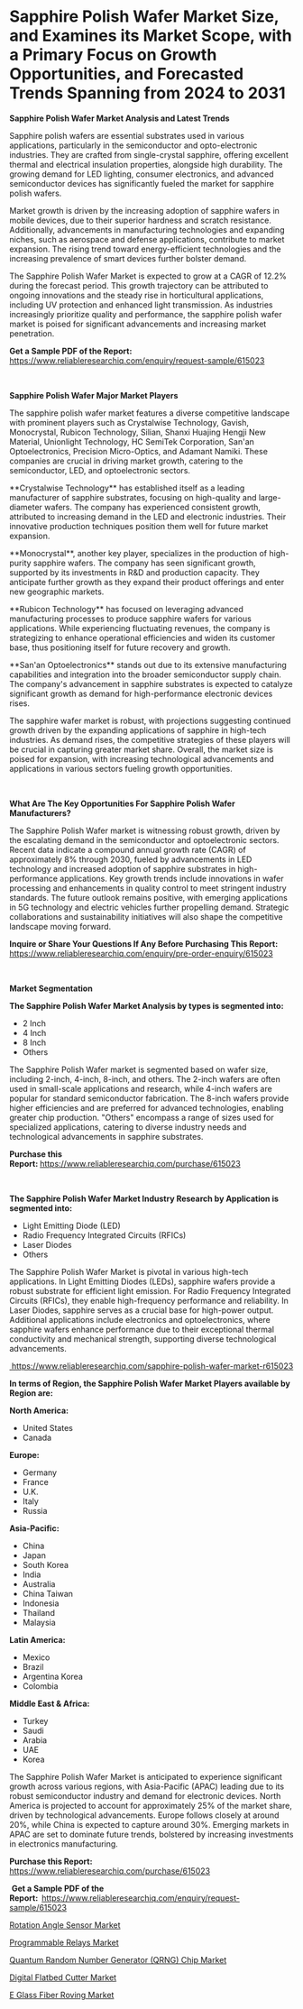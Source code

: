<p><h1>Sapphire Polish Wafer Market Size, and Examines its Market Scope, with a Primary Focus on Growth Opportunities, and Forecasted Trends Spanning from 2024 to 2031</h1></p><p><strong>Sapphire Polish Wafer Market Analysis and Latest Trends</strong></p>
<p><p>Sapphire polish wafers are essential substrates used in various applications, particularly in the semiconductor and opto-electronic industries. They are crafted from single-crystal sapphire, offering excellent thermal and electrical insulation properties, alongside high durability. The growing demand for LED lighting, consumer electronics, and advanced semiconductor devices has significantly fueled the market for sapphire polish wafers.</p><p>Market growth is driven by the increasing adoption of sapphire wafers in mobile devices, due to their superior hardness and scratch resistance. Additionally, advancements in manufacturing technologies and expanding niches, such as aerospace and defense applications, contribute to market expansion. The rising trend toward energy-efficient technologies and the increasing prevalence of smart devices further bolster demand.</p><p>The Sapphire Polish Wafer Market is expected to grow at a CAGR of 12.2% during the forecast period. This growth trajectory can be attributed to ongoing innovations and the steady rise in horticultural applications, including UV protection and enhanced light transmission. As industries increasingly prioritize quality and performance, the sapphire polish wafer market is poised for significant advancements and increasing market penetration.</p></p>
<p><strong>Get a Sample PDF of the Report:&nbsp;</strong> <a href="https://www.reliableresearchiq.com/enquiry/request-sample/615023?utm_campaign=104&utm_medium=2&utm_source=Github&utm_content=ia&utm_term=01102024&utm_id=sapphire-polish-wafer">https://www.reliableresearchiq.com/enquiry/request-sample/615023</a></p>
<p>&nbsp;</p>
<p><strong>Sapphire Polish Wafer Major Market Players</strong></p>
<p><p>The sapphire polish wafer market features a diverse competitive landscape with prominent players such as Crystalwise Technology, Gavish, Monocrystal, Rubicon Technology, Silian, Shanxi Huajing Hengji New Material, Unionlight Technology, HC SemiTek Corporation, San'an Optoelectronics, Precision Micro-Optics, and Adamant Namiki. These companies are crucial in driving market growth, catering to the semiconductor, LED, and optoelectronic sectors.</p><p>**Crystalwise Technology** has established itself as a leading manufacturer of sapphire substrates, focusing on high-quality and large-diameter wafers. The company has experienced consistent growth, attributed to increasing demand in the LED and electronic industries. Their innovative production techniques position them well for future market expansion.</p><p>**Monocrystal**, another key player, specializes in the production of high-purity sapphire wafers. The company has seen significant growth, supported by its investments in R&D and production capacity. They anticipate further growth as they expand their product offerings and enter new geographic markets.</p><p>**Rubicon Technology** has focused on leveraging advanced manufacturing processes to produce sapphire wafers for various applications. While experiencing fluctuating revenues, the company is strategizing to enhance operational efficiencies and widen its customer base, thus positioning itself for future recovery and growth.</p><p>**San'an Optoelectronics** stands out due to its extensive manufacturing capabilities and integration into the broader semiconductor supply chain. The company's advancement in sapphire substrates is expected to catalyze significant growth as demand for high-performance electronic devices rises.</p><p>The sapphire wafer market is robust, with projections suggesting continued growth driven by the expanding applications of sapphire in high-tech industries. As demand rises, the competitive strategies of these players will be crucial in capturing greater market share. Overall, the market size is poised for expansion, with increasing technological advancements and applications in various sectors fueling growth opportunities.</p></p>
<p>&nbsp;</p>
<p><strong>What Are The Key Opportunities For Sapphire Polish Wafer Manufacturers?</strong></p>
<p><p>The Sapphire Polish Wafer market is witnessing robust growth, driven by the escalating demand in the semiconductor and optoelectronic sectors. Recent data indicate a compound annual growth rate (CAGR) of approximately 8% through 2030, fueled by advancements in LED technology and increased adoption of sapphire substrates in high-performance applications. Key growth trends include innovations in wafer processing and enhancements in quality control to meet stringent industry standards. The future outlook remains positive, with emerging applications in 5G technology and electric vehicles further propelling demand. Strategic collaborations and sustainability initiatives will also shape the competitive landscape moving forward.</p></p>
<p><strong>Inquire or Share Your Questions If Any Before Purchasing This Report:</strong> <a href="https://www.reliableresearchiq.com/enquiry/pre-order-enquiry/615023?utm_campaign=104&utm_medium=2&utm_source=Github&utm_content=ia&utm_term=01102024&utm_id=sapphire-polish-wafer">https://www.reliableresearchiq.com/enquiry/pre-order-enquiry/615023</a></p>
<p>&nbsp;</p>
<p><strong>Market Segmentation</strong></p>
<p><strong>The Sapphire Polish Wafer Market Analysis by types is segmented into:</strong></p>
<p><ul><li>2 Inch</li><li>4 Inch</li><li>8 Inch</li><li>Others</li></ul></p>
<p><p>The Sapphire Polish Wafer market is segmented based on wafer size, including 2-inch, 4-inch, 8-inch, and others. The 2-inch wafers are often used in small-scale applications and research, while 4-inch wafers are popular for standard semiconductor fabrication. The 8-inch wafers provide higher efficiencies and are preferred for advanced technologies, enabling greater chip production. "Others" encompass a range of sizes used for specialized applications, catering to diverse industry needs and technological advancements in sapphire substrates.</p></p>
<p><strong>Purchase this Report:&nbsp;</strong><a href="https://www.reliableresearchiq.com/purchase/615023?utm_campaign=104&utm_medium=2&utm_source=Github&utm_content=ia&utm_term=01102024&utm_id=sapphire-polish-wafer">https://www.reliableresearchiq.com/purchase/615023</a></p>
<p>&nbsp;</p>
<p><strong>The Sapphire Polish Wafer Market Industry Research by Application is segmented into:</strong></p>
<p><ul><li>Light Emitting Diode (LED)</li><li>Radio Frequency Integrated Circuits (RFICs)</li><li>Laser Diodes</li><li>Others</li></ul></p>
<p><p>The Sapphire Polish Wafer Market is pivotal in various high-tech applications. In Light Emitting Diodes (LEDs), sapphire wafers provide a robust substrate for efficient light emission. For Radio Frequency Integrated Circuits (RFICs), they enable high-frequency performance and reliability. In Laser Diodes, sapphire serves as a crucial base for high-power output. Additional applications include electronics and optoelectronics, where sapphire wafers enhance performance due to their exceptional thermal conductivity and mechanical strength, supporting diverse technological advancements.</p></p>
<p><a href="https://www.reliableresearchiq.com/sapphire-polish-wafer-market-r615023?utm_campaign=104&utm_medium=2&utm_source=Github&utm_content=ia&utm_term=01102024&utm_id=sapphire-polish-wafer">&nbsp;https://www.reliableresearchiq.com/sapphire-polish-wafer-market-r615023</a></p>
<p><strong>In terms of Region, the Sapphire Polish Wafer Market Players available by Region are:</strong></p>
<p>
    <p> <strong> North America: </strong>
        <ul>
            <li>United States</li>
            <li>Canada</li>
        </ul>
        </p> 
    <p> <strong> Europe: </strong>
        <ul>
            <li>Germany</li>
            <li>France</li>
            <li>U.K.</li>
            <li>Italy</li>
            <li>Russia</li>
        </ul>
        </p> 
    <p> <strong> Asia-Pacific: </strong>
        <ul>
            <li>China</li>
            <li>Japan</li>
            <li>South Korea</li>
            <li>India</li>
            <li>Australia</li>
            <li>China Taiwan</li>
            <li>Indonesia</li>
            <li>Thailand</li>
            <li>Malaysia</li>
        </ul>
        </p> 
    <p> <strong> Latin America: </strong>
        <ul>
            <li>Mexico</li>
            <li>Brazil</li>
            <li>Argentina Korea</li>
            <li>Colombia</li>
        </ul>
        </p> 
    <p> <strong> Middle East & Africa: </strong>
        <ul>
            <li>Turkey</li>
            <li>Saudi</li>
            <li>Arabia</li>
            <li>UAE</li>
            <li>Korea</li>
        </ul>
    </p>
    </p>
<p><p>The Sapphire Polish Wafer Market is anticipated to experience significant growth across various regions, with Asia-Pacific (APAC) leading due to its robust semiconductor industry and demand for electronic devices. North America is projected to account for approximately 25% of the market share, driven by technological advancements. Europe follows closely at around 20%, while China is expected to capture around 30%. Emerging markets in APAC are set to dominate future trends, bolstered by increasing investments in electronics manufacturing.</p></p>
<p><strong>Purchase this Report: </strong><a href="https://www.reliableresearchiq.com/purchase/615023?utm_campaign=104&utm_medium=2&utm_source=Github&utm_content=ia&utm_term=01102024&utm_id=sapphire-polish-wafer">https://www.reliableresearchiq.com/purchase/615023</a></p>
<p>&nbsp;<strong>Get a Sample PDF of the Report:&nbsp;&nbsp;</strong><a href="https://www.reliableresearchiq.com/enquiry/request-sample/615023?utm_campaign=104&utm_medium=2&utm_source=Github&utm_content=ia&utm_term=01102024&utm_id=sapphire-polish-wafer">https://www.reliableresearchiq.com/enquiry/request-sample/615023</a></p>
<p><strong></strong></p>
<p><p><a href="https://issuu.com/reportprime-2/docs/rotation-angle-sensor-market-size-2_69a840c6f75350?utm_campaign=104&utm_medium=2&utm_source=Github&utm_content=ia&utm_term=01102024&utm_id=sapphire-polish-wafer">Rotation Angle Sensor Market</a></p><p><a href="https://issuu.com/reportprime-2/docs/programmable-relays-market-size-203_ff8f7eadb5714a?utm_campaign=104&utm_medium=2&utm_source=Github&utm_content=ia&utm_term=01102024&utm_id=sapphire-polish-wafer">Programmable Relays Market</a></p><p><a href="https://www.linkedin.com/pulse/quantum-random-number-generator-qrng-chip-market2024-2031-nkdqf?utm_campaign=104&utm_medium=2&utm_source=Github&utm_content=ia&utm_term=01102024&utm_id=sapphire-polish-wafer">Quantum Random Number Generator (QRNG) Chip Market</a></p><p><a href="https://www.linkedin.com/pulse/digital-flatbed-cutter-market-insights-product-type-application-linaf?utm_campaign=104&utm_medium=2&utm_source=Github&utm_content=ia&utm_term=01102024&utm_id=sapphire-polish-wafer">Digital Flatbed Cutter Market</a></p><p><a href="https://github.com/MelgarBasny/Market-Research-Report-List-1/blob/main/e-glass-fiber-roving-market.md?utm_campaign=104&utm_medium=2&utm_source=Github&utm_content=ia&utm_term=01102024&utm_id=sapphire-polish-wafer">E Glass Fiber Roving Market</a></p></p>